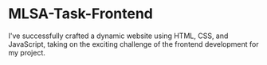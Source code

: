 # MLSA-Task-Frontend
I've successfully crafted a dynamic website using HTML, CSS, and JavaScript, taking on the exciting challenge of the frontend development for my project.
